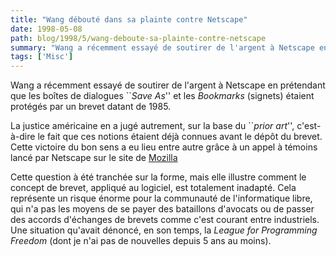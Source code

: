 ```yaml
---
title: "Wang débouté dans sa plainte contre Netscape"
date: 1998-05-08
path: blog/1998/5/wang-deboute-sa-plainte-contre-netscape
summary: "Wang a récemment essayé de soutirer de l'argent à Netscape en prétendant que les boîtes de dialogues ``Save As'' et les Bookmarks (signets) étaient protégés par un brevet datant de 1985."
tags: ['Misc']
---
```


<P>
Wang a récemment essayé de soutirer de l'argent à Netscape en prétendant
que les boîtes de dialogues ``<EM>Save As</EM>'' et les <EM>Bookmarks</EM>
(signets) étaient protégés par un brevet datant de 1985.
</P>

<P>
La justice américaine en a jugé autrement, sur la base du ``<EM>prior
art</EM>'', c'est-à-dire le fait que ces notions étaient déjà connues
avant le dépôt du brevet. Cette victoire du bon sens a eu lieu entre
autre grâce à un appel à témoins lancé par Netscape sur le site de
<A HREF="http://www.mozilla.org/">Mozilla</A>
</P>

<P>
Cette question à été tranchée sur la forme, mais elle illustre comment
le concept de brevet, appliqué au logiciel, est totalement inadapté.
Cela représente un risque énorme pour la communauté de l'informatique
libre, qui n'a pas les moyens de se payer des bataillons d'avocats
ou de passer des accords d'échanges de brevets comme c'est courant
entre industriels. Une situation qu'avait dénoncé, en son temps, la
<EM>League for Programming Freedom</EM> (dont je n'ai pas de nouvelles
depuis 5 ans au moins).
</P>


